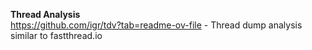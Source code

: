 <B> Thread Analysis </B> </BR>
https://github.com/igr/tdv?tab=readme-ov-file - Thread dump analysis similar to fastthread.io
